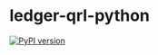 # ledger-qrl-python

[![PyPI version](https://badge.fury.io/py/pyledgerqrl.svg)](https://badge.fury.io/py/pyledgerqrl)

